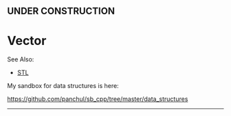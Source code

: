 ## UNDER CONSTRUCTION

# Vector

See Also:
  - [STL](STL.md)
  
  
My sandbox for data structures is here:

https://github.com/panchul/sb_cpp/tree/master/data_structures

  
---



  